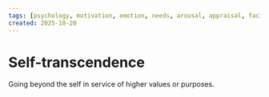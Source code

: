 ```yaml
---
tags: [psychology, motivation, emotion, needs, arousal, appraisal, facial-expression, amygdala]
created: 2025-10-20
---
```

# Self-transcendence

Going beyond the self in service of higher values or purposes.
